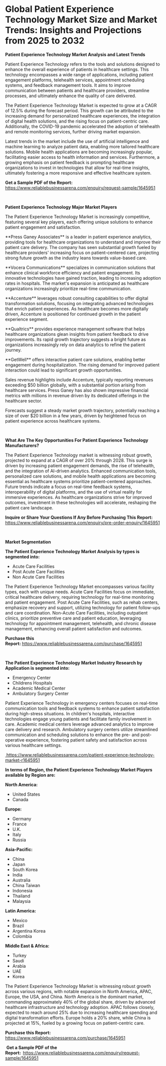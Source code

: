 <p><h1>Global Patient Experience Technology Market Size and Market Trends: Insights and Projections from 2025 to 2032</h1></p><p><strong>Patient Experience Technology Market Analysis and Latest Trends</strong></p>
<p><p>Patient Experience Technology refers to the tools and solutions designed to enhance the overall experience of patients in healthcare settings. This technology encompasses a wide range of applications, including patient engagement platforms, telehealth services, appointment scheduling systems, and feedback management tools. It aims to improve communication between patients and healthcare providers, streamline processes, and ultimately enhance the quality of care delivered.</p><p>The Patient Experience Technology Market is expected to grow at a CAGR of 12.5% during the forecast period. This growth can be attributed to the increasing demand for personalized healthcare experiences, the integration of digital health solutions, and the rising focus on patient-centric care. Additionally, the COVID-19 pandemic accelerated the adoption of telehealth and remote monitoring services, further driving market expansion.</p><p>Latest trends in the market include the use of artificial intelligence and machine learning to analyze patient data, enabling more tailored healthcare solutions. Mobile health applications are becoming increasingly popular, facilitating easier access to health information and services. Furthermore, a growing emphasis on patient feedback is prompting healthcare organizations to invest in technologies that allow for real-time insights, ultimately fostering a more responsive and effective healthcare system.</p></p>
<p><strong>Get a Sample PDF of the Report:&nbsp;</strong> <a href="https://www.reliablebusinessarena.com/enquiry/request-sample/1645951?utm_campaign=3593&utm_medium=2&utm_source=Github&utm_content=ia&utm_term=13042025&utm_id=patient-experience-technology">https://www.reliablebusinessarena.com/enquiry/request-sample/1645951</a></p>
<p>&nbsp;</p>
<p><strong>Patient Experience Technology Major Market Players</strong></p>
<p><p>The Patient Experience Technology Market is increasingly competitive, featuring several key players, each offering unique solutions to enhance patient engagement and satisfaction.</p><p>**Press Ganey Associates** is a leader in patient experience analytics, providing tools for healthcare organizations to understand and improve their patient care delivery. The company has seen substantial growth fueled by healthcare providers' increasing focus on patient-centered care, projecting strong future growth as the industry leans towards value-based care.</p><p>**Vocera Communications** specializes in communication solutions that enhance clinical workforce efficiency and patient engagement. Its innovative technologies have gained traction, leading to increasing adoption rates in hospitals. The market's expansion is anticipated as healthcare organizations increasingly prioritize real-time communication.</p><p>**Accenture** leverages robust consulting capabilities to offer digital transformation solutions, focusing on integrating advanced technologies that enrich patient experiences. As healthcare becomes more digitally driven, Accenture is positioned for continued growth in the patient experience segment.</p><p>**Qualtrics** provides experience management software that helps healthcare organizations glean insights from patient feedback to drive improvements. Its rapid growth trajectory suggests a bright future as organizations increasingly rely on data analytics to refine the patient journey.</p><p>**GetWell** offers interactive patient care solutions, enabling better engagement during hospitalization. The rising demand for improved patient interaction could lead to significant growth opportunities.</p><p>Sales revenue highlights include Accenture, typically reporting revenues exceeding $50 billion globally, with a substantial portion arising from healthcare services. Press Ganey has also shown impressive financial metrics with millions in revenue driven by its dedicated offerings in the healthcare sector. </p><p>Forecasts suggest a steady market growth trajectory, potentially reaching a size of over $20 billion in a few years, driven by heightened focus on patient experience across healthcare systems.</p></p>
<p>&nbsp;</p>
<p><strong>What Are The Key Opportunities For Patient Experience Technology Manufacturers?</strong></p>
<p><p>The Patient Experience Technology market is witnessing robust growth, projected to expand at a CAGR of over 20% through 2028. This surge is driven by increasing patient engagement demands, the rise of telehealth, and the integration of AI-driven analytics. Enhanced communication tools, personalized care solutions, and mobile health applications are becoming essential as healthcare systems prioritize patient-centered approaches. Future trends indicate a focus on real-time feedback systems, interoperability of digital platforms, and the use of virtual reality for immersive experiences. As healthcare organizations strive for improved outcomes, investment in these technologies will accelerate, reshaping the patient care landscape.</p></p>
<p><strong>Inquire or Share Your Questions If Any Before Purchasing This Report:</strong> <a href="https://www.reliablebusinessarena.com/enquiry/pre-order-enquiry/1645951?utm_campaign=3593&utm_medium=2&utm_source=Github&utm_content=ia&utm_term=13042025&utm_id=patient-experience-technology">https://www.reliablebusinessarena.com/enquiry/pre-order-enquiry/1645951</a></p>
<p>&nbsp;</p>
<p><strong>Market Segmentation</strong></p>
<p><strong>The Patient Experience Technology Market Analysis by types is segmented into:</strong></p>
<p><ul><li>Acute Care Facilities</li><li>Post Acute Care Facilities</li><li>Non Acute Care Facilities</li></ul></p>
<p><p>The Patient Experience Technology Market encompasses various facility types, each with unique needs. Acute Care Facilities focus on immediate, critical healthcare delivery, requiring technology for real-time monitoring and patient engagement. Post Acute Care Facilities, such as rehab centers, emphasize recovery and support, utilizing technology for patient follow-ups and care coordination. Non-Acute Care Facilities, including outpatient clinics, prioritize preventive care and patient education, leveraging technology for appointment management, telehealth, and chronic disease management, enhancing overall patient satisfaction and outcomes.</p></p>
<p><strong>Purchase this Report:&nbsp;</strong><a href="https://www.reliablebusinessarena.com/purchase/1645951?utm_campaign=3593&utm_medium=2&utm_source=Github&utm_content=ia&utm_term=13042025&utm_id=patient-experience-technology">https://www.reliablebusinessarena.com/purchase/1645951</a></p>
<p>&nbsp;</p>
<p><strong>The Patient Experience Technology Market Industry Research by Application is segmented into:</strong></p>
<p><ul><li>Emergency Center</li><li>Childrens Hospitals</li><li>Academic Medical Center</li><li>Ambulatory Surgery Center</li></ul></p>
<p><p>Patient Experience Technology in emergency centers focuses on real-time communication tools and feedback systems to enhance patient satisfaction during high-stress situations. In children's hospitals, interactive technologies engage young patients and facilitate family involvement in care. Academic medical centers leverage advanced analytics to improve care delivery and research. Ambulatory surgery centers utilize streamlined communication and scheduling solutions to enhance the pre- and post-operative experience, fostering patient safety and satisfaction across various healthcare settings.</p></p>
<p><a href="https://www.reliablebusinessarena.com/patient-experience-technology-market-r1645951?utm_campaign=3593&utm_medium=2&utm_source=Github&utm_content=ia&utm_term=13042025&utm_id=patient-experience-technology">&nbsp;https://www.reliablebusinessarena.com/patient-experience-technology-market-r1645951</a></p>
<p><strong>In terms of Region, the Patient Experience Technology Market Players available by Region are:</strong></p>
<p>
    <p> <strong> North America: </strong>
        <ul>
            <li>United States</li>
            <li>Canada</li>
        </ul>
        </p> 
    <p> <strong> Europe: </strong>
        <ul>
            <li>Germany</li>
            <li>France</li>
            <li>U.K.</li>
            <li>Italy</li>
            <li>Russia</li>
        </ul>
        </p> 
    <p> <strong> Asia-Pacific: </strong>
        <ul>
            <li>China</li>
            <li>Japan</li>
            <li>South Korea</li>
            <li>India</li>
            <li>Australia</li>
            <li>China Taiwan</li>
            <li>Indonesia</li>
            <li>Thailand</li>
            <li>Malaysia</li>
        </ul>
        </p> 
    <p> <strong> Latin America: </strong>
        <ul>
            <li>Mexico</li>
            <li>Brazil</li>
            <li>Argentina Korea</li>
            <li>Colombia</li>
        </ul>
        </p> 
    <p> <strong> Middle East & Africa: </strong>
        <ul>
            <li>Turkey</li>
            <li>Saudi</li>
            <li>Arabia</li>
            <li>UAE</li>
            <li>Korea</li>
        </ul>
    </p>
    </p>
<p><p>The Patient Experience Technology Market is witnessing robust growth across various regions, with notable expansion in North America, APAC, Europe, the USA, and China. North America is the dominant market, commanding approximately 40% of the global share, driven by advanced healthcare infrastructure and technology adoption. APAC follows closely, expected to reach around 25% due to increasing healthcare spending and digital transformation efforts. Europe holds a 20% share, while China is projected at 15%, fueled by a growing focus on patient-centric care.</p></p>
<p><strong>Purchase this Report: </strong><a href="https://www.reliablebusinessarena.com/purchase/1645951?utm_campaign=3593&utm_medium=2&utm_source=Github&utm_content=ia&utm_term=13042025&utm_id=patient-experience-technology">https://www.reliablebusinessarena.com/purchase/1645951</a></p>
<p>&nbsp;<strong>Get a Sample PDF of the Report:&nbsp;&nbsp;</strong><a href="https://www.reliablebusinessarena.com/enquiry/request-sample/1645951?utm_campaign=3593&utm_medium=2&utm_source=Github&utm_content=ia&utm_term=13042025&utm_id=patient-experience-technology">https://www.reliablebusinessarena.com/enquiry/request-sample/1645951</a></p>
<p><strong></strong></p>
<p><p></p><p></p><p></p></p>